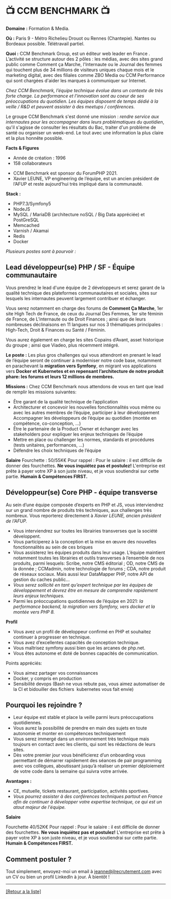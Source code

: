 # 📺 CCM BENCHMARK 📺

**Domaine :** Formation & Media.

**Où :** Paris 9 - Métro Richelieu Drouot ou Rennes (Chantepie). Nantes ou Bordeaux possible. Télétravail partiel. 

**Quoi :** CCM Benchmark Group, est un éditeur web leader en France . L’activité se structure autour des 2 pôles :  les médias, avec des sites grand public comme Comment ça Marche, l'Internaute ou le Journal des femmes qui touchent plus de 34 millions de visiteurs uniques chaque mois et le marketing digital, avec des filiales comme ZBO Media ou CCM Performance qui sont chargées d'aider les marques à communiquer sur Internet.

*Chez CCM Benchmark, l’équipe technique évolue dans un contexte de très forte charge. La performance et l’innovation sont au coeur de ses préoccupations du quotidien. Les équipes disposent de temps dédié à la veille / R&D et peuvent assister à des meetups / conférences.*

Le groupe CCM Benchmark s'est donné une mission : *rendre service aux internautes pour les accompagner dans leurs problématiques du quotidien*, qu'il s'agisse de consulter les résultats du Bac, traiter d'un problème de santé ou organiser un week-end. Le tout avec une information la plus claire et la plus honnête possible.

**Facts & Figures**
- Année de création : 1996
- 158 collaborateurs
* CCM Benchmark est sponsor du ForumPHP 2021.
* Xavier LEUNE, VP engineering de l’équipe, est un ancien président de l’AFUP et reste aujourd’hui très impliqué dans la communauté. 

**Stack :** 

* PHP7.3/Symfony5 
* NodeJS
* MySQL / MariaDB (architecture noSQL / Big Data appréciée) et PostGreSQL
* Memcached
* Varnish / Akamai
* Redis
* Docker

*Plusieurs postes sont à pourvoir :*

## Lead développeur(se) PHP / SF - Équipe communautaire

Vous prendrez le lead d'une équipe de 2 développeurs et serez garant de la qualité technique des plateformes communautaires et sociales, sites sur lesquels les internautes peuvent largement contribuer et échanger. 

Vous serez notamment en charge des forums de **Comment Ça Marche**, 1er site High Tech de France, de ceux du Journal Des Femmes, 1er site féminin de France, de L’internaute ou de Droit Finances ; ainsi que de leurs nombreuses déclinaisons en 11 langues sur nos 3 thématiques principales : High-Tech, Droit & Finances ou Santé / Féminin. 

Vous aurez également en charge les sites Copains d’Avant, asset historique du groupe ; ainsi que Viadeo, plus récemment intégré.

**Le poste :**
Les plus gros challenges qui vous attendront en prenant le lead de l’équipe seront de continuer à moderniser notre code base, notamment en parachevant la **migration vers Symfony**, en migrant vos applications vers **Docker et Kubernetes et en repensant l’architecture de notre produit phare: les forums et leurs 12 millions de membres.**

**Missions :**
Chez CCM Benchmark nous attendons de vous en tant que lead de remplir les missions suivantes:

* Être garant de la qualité technique de l’application
* Architecturer et concevoir les nouvelles fonctionnalités vous même ou avec les autres membres de l’équipe, participer à leur développement
Accompagner les développeurs de l’équipe au quotidien (montée en compétence, co-conception, …)
* Être le partenaire de la Product Owner et échanger avec les stakeholders pour expliquer les enjeux techniques de l’équipe
* Mettre en place ou challenger les normes, standards et procédures (tests unitaires, performances, …)
* Défendre les choix techniques de l’équipe

**Salaire**
Fourchette : 50/55K€
Pour rappel :  Pour le salaire : il est difficile de donner des fourchettes. **Ne vous inquiétez pas et postulez!** L'entreprise est prête à payer votre XP à son juste niveau, et je vous soutiendrai sur cette partie. **Humain & Compétences FIRST.**

## Développeur(se) Core PHP - équipe transverse

Au sein d’une équipe composée d’experts en PHP et JS, vous interviendrez sur un grand nombre de produits très techniques, aux challenges très nombreux. Vous reporterez directement à *Xavier LEUNE, ancien président de l’AFUP.*

* Vous interviendrez sur toutes les librairies transverses que la société développent. 
* Vous participerez à la conception et la mise en œuvre des nouvelles fonctionnalités au sein de ces briques
* Vous assisterez les équipes produits dans leur usage. L’équipe maintient notamment toutes les librairies et outils transverses à l’ensemble de nos produits, parmi lesquels: Scribe, notre CMS éditorial ; OD, notre CMS de la donnée ; CCMadmin, notre technologie de forums ; CDA, notre produit de réseaux sociaux. Mais aussi leur DataMapper PHP, notre API de gestion du caches public...
* *Vous serez sollicité en tant qu’expert technique par les équipes de développement et devrez être en mesure de comprendre rapidement leurs enjeux techniques.*
* Parmi les préoccupations quotidiennes de l’équipe en 2021: *la performance backend, la migration vers Symfony, vers docker et la montée vers PHP 8.*

**Profil**

* Vous avez un profil de développeur confirmé en PHP et souhaitez continuer à progresser en technique.
* Vous avez d’excellentes capacités de conception technique.
* Vous maîtrisez symfony aussi bien que les arcanes de php.net. 
* Vous êtes autonome et doté de bonnes capacités de communication.

Points appréciés:
* Vous aimez partager vos connaissances
* Docker, y compris en production
* Sensibilité devops (Bash ne vous rebute pas, vous aimez automatiser de la CI et bidouiller des fichiers  kubernetes vous fait envie) 

## Pourquoi les rejoindre ?

* Leur équipe est stable et place la veille parmi leurs préoccupations quotidiennes. 
* Vous aurez la possibilité de prendre en main des sujets en toute autonomie et monter en compétences techniquement 
* Vous serez immergé dans un environnement très technique mais toujours en contact avec les clients, qui sont les rédactions de leurs sites.  
* Dès votre premier jour vous bénéficierez d’un onboarding vous permettant de démarrer rapidement des séances de pair programming avec vos collègues, aboutissant jusqu’à réaliser un premier déploiement de votre code dans la semaine qui suivra votre arrivée. 

**Avantages :**
* CE, mutuelle, tickets restaurant, participation, activités sportives.
* *Vous pourrez assister à des conférences techniques partout en France afin de continuer à développer votre expertise technique, ce qui est un atout majeur de l'équipe.* 

**Salaire**

Fourchette 40/52K€
Pour rappel :  Pour le salaire : il est difficile de donner des fourchettes. **Ne vous inquiétez pas et postulez!** L'entreprise est prête à payer votre XP à son juste niveau, et je vous soutiendrai sur cette partie. **Humain & Compétences FIRST.**

## Comment postuler ?

Tout simplement, envoyez-moi un email à jeanne@jlrecrutement.com avec un CV ou bien un profil LinkedIn à jour. À bientôt ! 

----
<a href="https://github.com/jlondiche/job-board-php/blob/master/README.md">[Retour a la liste]</a>

